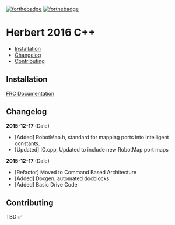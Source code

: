 [![forthebadge](http://forthebadge.com/images/badges/gluten-free.svg)](http://forthebadge.com)
[![forthebadge](http://forthebadge.com/images/badges/compatibility-blackberry.svg)](http://forthebadge.com)

Herbert 2016 C++
==================

  - [Installation](#installation)
  - [Changelog](#changelog)
  - [Contributing](#contributing)

## Installation

[FRC Documentation](http://wpilib.screenstepslive.com/s/4485/m/13503/l/145002-installing-eclipse-c-java)

## Changelog

**2015-12-17** (Dale)
- [Added] RobotMap.h, standard for mapping ports into intelligent constants.
- [Updated] IO.cpp, Updated to include new RobotMap port maps

**2015-12-17** (Dale)
- [Refactor] Moved to Command Based Architecture
- [Added] Doxgen, automated docblocks
- [Added] Basic Drive Code

## Contributing

TBD :white_check_mark:
